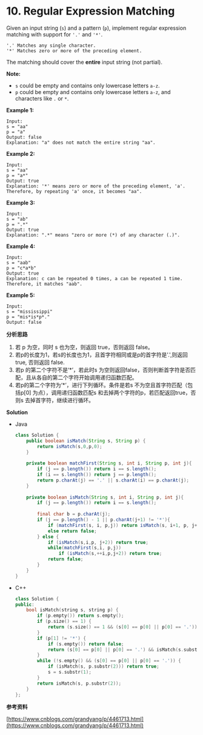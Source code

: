 # 10. Regular Expression Matching

Given an input string (`s`) and a pattern (`p`), implement regular expression matching with support for `'.'` and `'*'`.

```
'.' Matches any single character.
'*' Matches zero or more of the preceding element.
```

The matching should cover the **entire** input string (not partial).

**Note:**

- `s` could be empty and contains only lowercase letters `a-z`.
- `p` could be empty and contains only lowercase letters `a-z`, and characters like `.` or `*`.

**Example 1:**

```
Input:
s = "aa"
p = "a"
Output: false
Explanation: "a" does not match the entire string "aa".
```

**Example 2:**

```
Input:
s = "aa"
p = "a*"
Output: true
Explanation: '*' means zero or more of the preceding element, 'a'. Therefore, by repeating 'a' once, it becomes "aa".
```

**Example 3:**

```
Input:
s = "ab"
p = ".*"
Output: true
Explanation: ".*" means "zero or more (*) of any character (.)".
```

**Example 4:**

```
Input:
s = "aab"
p = "c*a*b"
Output: true
Explanation: c can be repeated 0 times, a can be repeated 1 time. Therefore, it matches "aab".
```

**Example 5:**

```
Input:
s = "mississippi"
p = "mis*is*p*."
Output: false
```

**分析思路**

1. 若 p 为空，同时 s 也为空，则返回 true，否则返回 false。
2. 若p的长度为1，若s的长度也为1，且首字符相同或是p的首字符是'.',则返回 true, 否则返回 false.
3. 若p 的第二个字符不是‘*’，若此时s 为空则返回false，否则判断首字符是否匹配，且从各自的第二个字符开始调用递归函数匹配。
4. 若p的第二个字符为‘*’，进行下列循环。条件是若s 不为空且首字符匹配（包括p[0] 为点），调用递归函数匹配s 和去掉两个字符的p，若匹配返回true，否则s 去掉首字符，继续进行循环。

**Solution**

+ Java

  ```java
  class Solution {
      public boolean isMatch(String s, String p) {
          return isMatch(s,0,p,0);
      }
      
      private boolean matchFirst(String s, int i, String p, int j){
          if (j == p.length()) return i == s.length();
          if (i == s.length()) return j == p.length();
          return p.charAt(j) == '.' || s.charAt(i) == p.charAt(j);
      }
      
      private boolean isMatch(String s, int i, String p, int j){
          if (j == p.length()) return i == s.length();
          
          final char b = p.charAt(j);
          if (j == p.length() - 1 || p.charAt(j+1) != '*'){
              if (matchFirst(s, i, p,j)) return isMatch(s, i+1, p, j+1);
              else return false;
          } else {
              if (isMatch(s,i,p, j+2)) return true;
              while(matchFirst(s,i, p,j))
                  if (isMatch(s,++i,p,j+2)) return true;
              return false;
          }
      }
  }
  ```

+ C++

  ```c++
  class Solution {
  public:
      bool isMatch(string s, string p) {
          if (p.empty()) return s.empty();
          if (p.size() == 1) {
              return (s.size() == 1 && (s[0] == p[0] || p[0] == '.'));
          }
          if (p[1] != '*') {
              if (s.empty()) return false;
              return (s[0] == p[0] || p[0] == '.') && isMatch(s.substr(1), p.substr(1));
          }
          while (!s.empty() && (s[0] == p[0] || p[0] == '.')) {
              if (isMatch(s, p.substr(2))) return true;
              s = s.substr(1);
          }
          return isMatch(s, p.substr(2));
      }
  };
  ```

**参考资料**

[https://www.cnblogs.com/grandyang/p/4461713.html](https://www.cnblogs.com/grandyang/p/4461713.html)

